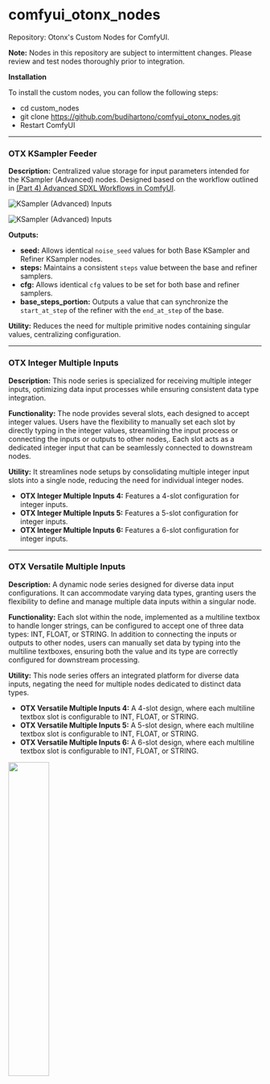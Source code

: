 # comfyui_otonx_nodes

Repository: Otonx's Custom Nodes for ComfyUI.

**Note:** Nodes in this repository are subject to intermittent changes. Please review and test nodes thoroughly prior to integration.

**Installation**

To install the custom nodes, you can follow the following steps:
- cd custom_nodes
- git clone https://github.com/budihartono/comfyui_otonx_nodes.git
- Restart ComfyUI

---

### OTX KSampler Feeder

**Description:** Centralized value storage for input parameters intended for the KSampler (Advanced) nodes. Designed based on the workflow outlined in [(Part 4) Advanced SDXL Workflows in ComfyUI](https://followfoxai.substack.com/i/136667610/changes-to-the-previous-workflow).

![KSampler (Advanced) Inputs](https://substackcdn.com/image/fetch/w_1456,c_limit,f_webp,q_auto:good,fl_progressive:steep/https%3A%2F%2Fsubstack-post-media.s3.amazonaws.com%2Fpublic%2Fimages%2F07e38aa6-a492-474d-8c86-78b050bdec2b_1428x391.png)

![KSampler (Advanced) Inputs](https://substackcdn.com/image/fetch/w_1456,c_limit,f_webp,q_auto:good,fl_progressive:steep/https%3A%2F%2Fsubstack-post-media.s3.amazonaws.com%2Fpublic%2Fimages%2Fa86bfe0f-60cf-4c64-bbc9-c2ed8b3b4beb_1417x355.png)

**Outputs:**
- **seed:** Allows identical `noise_seed` values for both Base KSampler and Refiner KSampler nodes.
- **steps:** Maintains a consistent `steps` value between the base and refiner samplers.
- **cfg:** Allows identical `cfg` values to be set for both base and refiner samplers.
- **base_steps_portion:** Outputs a value that can synchronize the `start_at_step` of the refiner with the `end_at_step` of the base.

**Utility:** Reduces the need for multiple primitive nodes containing singular values, centralizing configuration.

---

### OTX Integer Multiple Inputs

**Description:** This node series is specialized for receiving multiple integer inputs, optimizing data input processes while ensuring consistent data type integration.

**Functionality:** The node provides several slots, each designed to accept integer values. Users have the flexibility to manually set each slot by directly typing in the integer values, streamlining the input process or connecting the inputs or outputs to other nodes,. Each slot acts as a dedicated integer input that can be seamlessly connected to downstream nodes.

**Utility:** It streamlines node setups by consolidating multiple integer input slots into a single node, reducing the need for individual integer nodes.

- **OTX Integer Multiple Inputs 4:** Features a 4-slot configuration for integer inputs.
- **OTX Integer Multiple Inputs 5:** Features a 5-slot configuration for integer inputs.
- **OTX Integer Multiple Inputs 6:** Features a 6-slot configuration for integer inputs.

---

### OTX Versatile Multiple Inputs

**Description:** A dynamic node series designed for diverse data input configurations. It can accommodate varying data types, granting users the flexibility to define and manage multiple data inputs within a singular node.

**Functionality:** Each slot within the node, implemented as a multiline textbox to handle longer strings, can be configured to accept one of three data types: INT, FLOAT, or STRING. In addition to connecting the inputs or outputs to other nodes, users can manually set data by typing into the multiline textboxes, ensuring both the value and its type are correctly configured for downstream processing.

**Utility:** This node series offers an integrated platform for diverse data inputs, negating the need for multiple nodes dedicated to distinct data types.

- **OTX Versatile Multiple Inputs 4:** A 4-slot design, where each multiline textbox slot is configurable to INT, FLOAT, or STRING.
- **OTX Versatile Multiple Inputs 5:** A 5-slot design, where each multiline textbox slot is configurable to INT, FLOAT, or STRING.
- **OTX Versatile Multiple Inputs 6:** A 6-slot design, where each multiline textbox slot is configurable to INT, FLOAT, or STRING.

<img src="https://github.com/budihartono/comfyui_otonx_nodes/blob/main/docs/img/otx_versatile_inputs.png" width="40%" height="40%">
